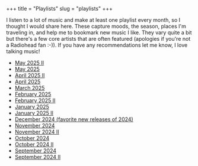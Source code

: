 +++
title = "Playlists"
slug = "playlists"
+++

I listen to a lot of music and make at least one playlist every month, so I thought I would share here. These capture moods, the season, places I'm traveling in, and help me to bookmark new music I like. They vary quite a bit but there's a few core artists that are often featured (apologies if you're not a Radiohead fan :-)). If you have any recommendations let me know, I love talking music!

- [May 2025 II](https://music.apple.com/ca/playlist/may-ii/pl.u-jV89bojTDz5kE3)
- [May 2025](https://music.apple.com/ca/playlist/may/pl.u-GgA5eozsoyNlMp)
- [April 2025 II](https://music.apple.com/ca/playlist/april-ii/pl.u-jV89bepTDz5kE3)
- [April 2025](https://music.apple.com/ca/playlist/april/pl.u-GgA5eY6toyNlMp)
- [March 2025](https://music.apple.com/ca/playlist/march/pl.u-NpXm9Y3I4bDZz7)
- [February 2025](https://music.apple.com/ca/playlist/february/pl.u-GgA5eYbCoyNlMp)
- [February 2025 II](https://music.apple.com/ca/playlist/february-ii/pl.u-jV89begFDz5kE3)
- [January 2025](https://music.apple.com/ca/playlist/january/pl.u-GgA5eVgSoyNlMp)
- [January 2025 II](https://music.apple.com/ca/playlist/january-ii/pl.u-jV89bNJFDz5kE3)
- [December 2024 (favorite new releases of 2024)](https://music.apple.com/ca/playlist/december-fave-releases-in-2024/pl.u-NpXm9qku4bDZz7)
- [November 2024](https://music.apple.com/ca/playlist/november/pl.u-8aAVXGlfvb8Gkr)
- [November 2024 II](https://music.apple.com/ca/playlist/november-ii/pl.u-WabZ69YheZbXoY)
- [October 2024](https://music.apple.com/ca/playlist/october/pl.u-NpXm9RgT4bDZz7)
- [October 2024 II](https://music.apple.com/ca/playlist/october-ii/pl.u-GgA5eNVioyNlMp)
- [September 2024](https://music.apple.com/ca/playlist/start-of-fall-end-of-mosquitoes/pl.u-8aAVZ6jHvb8Gkr)
- [September 2024 II](https://music.apple.com/ca/playlist/september-ii/pl.u-WabZ6BaFeZbXoY)